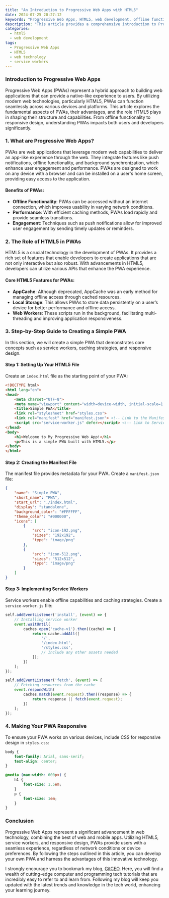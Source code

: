 ```yaml
---
title: "An Introduction to Progressive Web Apps with HTML5"
date: 2024-07-25 20:27:12
keywords: "Progressive Web Apps, HTML5, web development, offline functionality, service workers, responsive design"
description: "This article provides a comprehensive introduction to Progressive Web Apps (PWAs) utilizing HTML5 technology. It explains the core concepts of PWAs, their advantages, and how HTML5 serves as the backbone for building robust applications. Readers will learn about service workers, caching strategies, offline capabilities, and responsive web design. Additionally, the article offers step-by-step guidance for creating a simple PWA, ensuring a strong understanding of the required technologies and their applications in modern web development."
categories:
  - html5
  - web development
tags:
  - Progressive Web Apps
  - HTML5
  - web technology
  - service workers
---
```


### Introduction to Progressive Web Apps

Progressive Web Apps (PWAs) represent a hybrid approach to building web applications that can provide a native-like experience to users. By utilizing modern web technologies, particularly HTML5, PWAs can function seamlessly across various devices and platforms. This article explores the fundamental aspects of PWAs, their advantages, and the role HTML5 plays in shaping their structure and capabilities. From offline functionality to responsive design, understanding PWAs impacts both users and developers significantly.

<!-- more -->

### 1. What are Progressive Web Apps?

PWAs are web applications that leverage modern web capabilities to deliver an app-like experience through the web. They integrate features like push notifications, offline functionality, and background synchronization, which enhance user engagement and performance. PWAs are designed to work on any device with a browser and can be installed on a user's home screen, providing easy access to the application.

#### Benefits of PWAs:
- **Offline Functionality**: PWAs can be accessed without an internet connection, which improves usability in varying network conditions.
- **Performance**: With efficient caching methods, PWAs load rapidly and provide seamless transitions.
- **Engagement**: Techniques such as push notifications allow for improved user engagement by sending timely updates or reminders.

### 2. The Role of HTML5 in PWAs

HTML5 is a crucial technology in the development of PWAs. It provides a rich set of features that enable developers to create applications that are not only interactive but also robust. With advancements in HTML5, developers can utilize various APIs that enhance the PWA experience.

#### Core HTML5 Features for PWAs:
- **AppCache**: Although deprecated, AppCache was an early method for managing offline access through cached resources.
- **Local Storage**: This allows PWAs to store data persistently on a user’s device for better performance and offline access.
- **Web Workers**: These scripts run in the background, facilitating multi-threading and improving application responsiveness.

### 3. Step-by-Step Guide to Creating a Simple PWA

In this section, we will create a simple PWA that demonstrates core concepts such as service workers, caching strategies, and responsive design.

#### Step 1: Setting Up Your HTML5 File

Create an `index.html` file as the starting point of your PWA:

```html
<!DOCTYPE html>
<html lang="en">
<head>
    <meta charset="UTF-8">
    <meta name="viewport" content="width=device-width, initial-scale=1.0">
    <title>Simple PWA</title>
    <link rel="stylesheet" href="styles.css">
    <link rel="manifest" href="manifest.json"> <!-- Link to the Manifest file -->
    <script src="service-worker.js" defer></script> <!-- Link to Service Worker -->
</head>
<body>
    <h1>Welcome to My Progressive Web App!</h1>
    <p>This is a simple PWA built with HTML5.</p>
</body>
</html>
```

#### Step 2: Creating the Manifest File

The manifest file provides metadata for your PWA. Create a `manifest.json` file:

```json
{
    "name": "Simple PWA",
    "short_name": "PWA",
    "start_url": "./index.html",
    "display": "standalone",
    "background_color": "#FFFFFF",
    "theme_color": "#000000",
    "icons": [
        {
            "src": "icon-192.png",
            "sizes": "192x192",
            "type": "image/png"
        },
        {
            "src": "icon-512.png",
            "sizes": "512x512",
            "type": "image/png"
        }
    ]
}
```

#### Step 3: Implementing Service Workers

Service workers enable offline capabilities and caching strategies. Create a `service-worker.js` file:

```javascript
self.addEventListener('install', (event) => {
    // Installing service worker
    event.waitUntil(
        caches.open('cache-v1').then((cache) => {
            return cache.addAll([
                '/',
                '/index.html',
                '/styles.css',
                // Include any other assets needed
            ]);
        })
    );
});

self.addEventListener('fetch', (event) => {
    // Fetching resources from the cache
    event.respondWith(
        caches.match(event.request).then((response) => {
            return response || fetch(event.request);
        })
    );
});
```

### 4. Making Your PWA Responsive

To ensure your PWA works on various devices, include CSS for responsive design in `styles.css`:

```css
body {
    font-family: Arial, sans-serif;
    text-align: center;
}

@media (max-width: 600px) {
    h1 {
        font-size: 1.5em;
    }
    p {
        font-size: 1em;
    }
}
```

### Conclusion

Progressive Web Apps represent a significant advancement in web technology, combining the best of web and mobile apps. Utilizing HTML5, service workers, and responsive design, PWAs provide users with a seamless experience, regardless of network conditions or device preferences. By following the steps outlined in this article, you can develop your own PWA and harness the advantages of this innovative technology.

I strongly encourage you to bookmark my blog, [GitCEO](https://gitceo.com). Here, you will find a wealth of cutting-edge computer and programming tech tutorials that are incredibly easy to refer to and learn from. Following my blog will keep you updated with the latest trends and knowledge in the tech world, enhancing your learning journey.